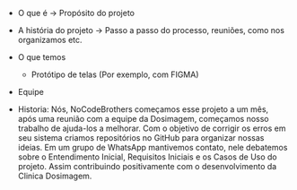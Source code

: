 - O que é -> Propósito do projeto
- A história do projeto -> Passo a passo do processo, reuniões, como nos organizamos etc.
- O que temos
  - Protótipo de telas (Por exemplo, com FIGMA)
- Equipe

- Historia: Nós, NoCodeBrothers começamos esse projeto a um mês, após uma reunião com a equipe da Dosimagem, começamos nosso trabalho de ajuda-los a melhorar. Com o objetivo de corrigir os erros em seu sistema criamos repositórios no GitHub para organizar nossas ideias. Em um grupo de WhatsApp mantivemos contato, nele debatemos sobre o Entendimento Inicial, Requisitos Iniciais e os Casos de Uso do projeto. Assim contribuindo positivamente com o desenvolvimento da Clinica Dosimagem. 
